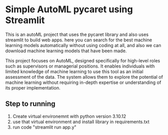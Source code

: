 # Simple AutoML pycaret using Streamlit


This is an autoML project that uses the pycaret library and also uses streamlit to build web apps. here you can search for the best machine learning models automatically without using coding at all, and also we can download machine learning models that have been made.

This project focuses on AutoML, designed specifically for high-level roles such as supervisors or managerial positions. It enables individuals with limited knowledge of machine learning to use this tool as an initial assessment of the data. The system allows them to explore the potential of machine learning without requiring in-depth expertise or understanding of its proper implementation.


## Step to running
1. Create virtual environemnt with python version 3.10.12
2. use that virtual environment and install library in requirements.txt
3. run code "streamlit run app.y"
